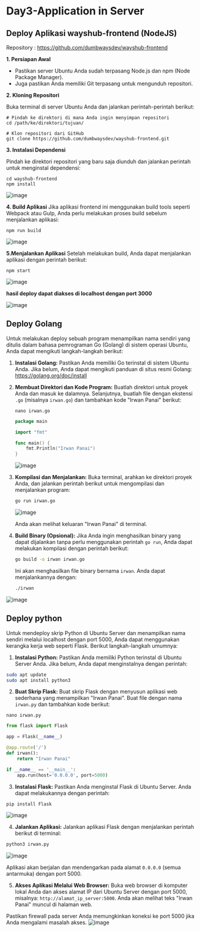 # Day3-Application in Server
## Deploy Aplikasi wayshub-frontend (NodeJS)
Repository : https://github.com/dumbwaysdev/wayshub-frontend

**1. Persiapan Awal**

- Pastikan server Ubuntu Anda sudah terpasang Node.js dan npm (Node Package Manager).
- Juga pastikan Anda memiliki Git terpasang untuk mengunduh repositori.

**2. Kloning Repositori**

Buka terminal di server Ubuntu Anda dan jalankan perintah-perintah berikut:
```
# Pindah ke direktori di mana Anda ingin menyimpan repositori
cd /path/ke/direktori/tujuan/

# Klon repositori dari GitHub
git clone https://github.com/dumbwaysdev/wayshub-frontend.git
```

**3. Instalasi Dependensi**

Pindah ke direktori repositori yang baru saja diunduh dan jalankan perintah untuk menginstal dependensi:
```
cd wayshub-frontend
npm install
```
![image](https://github.com/irwanpanai/devops18-dumbways-irwanpanai/assets/89429810/b2ad10fb-637c-4d44-b92c-dd802e2d6595)

**4. Build Aplikasi**
Jika aplikasi frontend ini menggunakan build tools seperti Webpack atau Gulp, Anda perlu melakukan proses build sebelum menjalankan aplikasi:
```
npm run build
```

![image](https://github.com/irwanpanai/devops18-dumbways-irwanpanai/assets/89429810/481066de-2630-4f7c-8e72-56cedef4b348)

**5.Menjalankan Aplikasi**
Setelah melakukan build, Anda dapat menjalankan aplikasi dengan perintah berikut:
```
npm start
```

![image](https://github.com/irwanpanai/devops18-dumbways-irwanpanai/assets/89429810/69a2c9f1-9fe8-46b6-9d9f-597647944bcf)

**hasil deploy dapat diakses di localhost dengan port 3000**

![image](https://github.com/irwanpanai/devops18-dumbways-irwanpanai/assets/89429810/28d0b559-94f9-4c6b-9c11-61b32e58187a)


## Deploy Golang 

Untuk melakukan deploy sebuah program menampilkan nama sendiri yang ditulis dalam bahasa pemrograman Go (Golang) di sistem operasi Ubuntu, Anda dapat mengikuti langkah-langkah berikut:

1. **Instalasi Golang:**
   Pastikan Anda memiliki Go terinstal di sistem Ubuntu Anda. Jika belum, Anda dapat mengikuti panduan di situs resmi Golang: https://golang.org/doc/install

2. **Membuat Direktori dan Kode Program:**
   Buatlah direktori untuk proyek Anda dan masuk ke dalamnya. Selanjutnya, buatlah file dengan ekstensi `.go` (misalnya `irwan.go`) dan tambahkan kode "Irwan Panai" berikut:
   ```
   nano irwan.go
   ```

   ```go
   package main

   import "fmt"

   func main() {
       fmt.Println("Irwan Panai")
   }
   ```
   ![image](https://github.com/irwanpanai/devops18-dumbways-irwanpanai/assets/89429810/35213073-5345-46e2-9e77-ed97589cca75)


4. **Kompilasi dan Menjalankan:**
   Buka terminal, arahkan ke direktori proyek Anda, dan jalankan perintah berikut untuk mengompilasi dan menjalankan program:

   ```bash
   go run irwan.go
   ```
   ![image](https://github.com/irwanpanai/devops18-dumbways-irwanpanai/assets/89429810/5dc3637f-df2d-4e06-90d2-e2bb493ce4bb)

   Anda akan melihat keluaran "Irwan Panai" di terminal.

5. **Build Binary (Opsional):**
   Jika Anda ingin menghasilkan binary yang dapat dijalankan tanpa perlu menggunakan perintah `go run`, Anda dapat melakukan kompilasi dengan perintah berikut:

   ```bash
   go build -o irwan irwan.go
   ```

   Ini akan menghasilkan file binary bernama `irwan`. Anda dapat menjalankannya dengan:

   ```bash
   ./irwan
   ```
![image](https://github.com/irwanpanai/devops18-dumbways-irwanpanai/assets/89429810/4f13e5ae-d88a-4970-8fc7-8760f95492c5)


## Deploy python

Untuk mendeploy skrip Python di Ubuntu Server dan menampilkan nama sendiri melalui localhost dengan port 5000, Anda dapat menggunakan kerangka kerja web seperti Flask. Berikut langkah-langkah umumnya:

1. **Instalasi Python:**
Pastikan Anda memiliki Python terinstal di Ubuntu Server Anda. Jika belum, Anda dapat menginstalnya dengan perintah:

```bash
sudo apt update
sudo apt install python3
```

2. **Buat Skrip Flask:**
Buat skrip Flask dengan menyusun aplikasi web sederhana yang menampilkan "Irwan Panai". Buat file dengan nama `irwan.py` dan tambahkan kode berikut:
```
nano irwan.py
```

```python
from flask import Flask

app = Flask(__name__)

@app.route('/')
def irwan():
    return "Irwan Panai"

if __name__ == '__main__':
    app.run(host='0.0.0.0', port=5000)
```

3. **Instalasi Flask:**
Pastikan Anda menginstal Flask di Ubuntu Server. Anda dapat melakukannya dengan perintah:

```bash
pip install Flask
```
![image](https://github.com/irwanpanai/devops18-dumbways-irwanpanai/assets/89429810/788e28a9-ce6c-46c9-ba91-08508446a5fb)

4. **Jalankan Aplikasi:**
Jalankan aplikasi Flask dengan menjalankan perintah berikut di terminal:

```bash
python3 irwan.py
```
![image](https://github.com/irwanpanai/devops18-dumbways-irwanpanai/assets/89429810/77cada14-1875-44c2-a456-eb36aeb40d53)

Aplikasi akan berjalan dan mendengarkan pada alamat `0.0.0.0` (semua antarmuka) dengan port 5000.

5. **Akses Aplikasi Melalui Web Browser:**
Buka web browser di komputer lokal Anda dan akses alamat IP dari Ubuntu Server dengan port 5000, misalnya: `http://alamat_ip_server:5000`. Anda akan melihat teks "Irwan Panai" muncul di halaman web.

Pastikan firewall pada server Anda memungkinkan koneksi ke port 5000 jika Anda mengalami masalah akses.
![image](https://github.com/irwanpanai/devops18-dumbways-irwanpanai/assets/89429810/ecef374d-f599-43d8-915c-8033eab42c2d)


